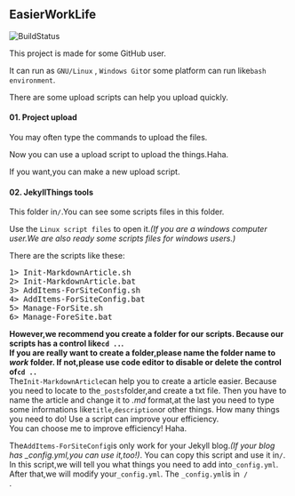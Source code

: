 ## EasierWorkLife
![BuildStatus](https://sunbossrs.github.io/assets/icons/isbuilding.png)

This project is made for some GitHub user.  
  
It can run as <code>GNU/Linux</code> , <code>Windows Git</code>or some platform can run like<code>bash environment</code>.  
  
There are some upload scripts can help you upload quickly.  
  
#### 01. Project upload
You may often type the commands to upload the files.  
  
Now you can use a upload script to upload the things.Haha.  
  
If you want,you can make a new upload script.  
  
#### 02. JekyllThings tools
This folder in<code>/</code>.You can see some scripts files in this folder.  
  
Use the <code>Linux script files</code> to open it.*(If you are a windows computer user.We are also ready some scripts files for windows users.)*  
  
There are the scripts like these:
<pre>
1> Init-MarkdownArticle.sh
2> Init-MarkdownArticle.bat
3> AddItems-ForSiteConfig.sh
4> AddItems-ForSiteConfig.bat
5> Manage-ForSite.sh
6> Manage-ForeSite.bat
</pre>
**However,we recommend you create a folder for our scripts. Because our scripts has a control like<code>cd ..</code>.  
If you are really want to create a folder,please name the folder name to *work* folder. If not,please use code editor to disable or delete the control of<code>cd ..</code>**  
The<code>Init-MarkdownArticle</code>can help you to create a article easier. Because you need to locate to the<code>_posts</code>folder,and create a txt file. Then you have to name the article and change it to *.md* format,at the last you need to type some informations like<code>title</code>,<code>description</code>or other things. How many things you need to do! Use a script can improve your efficiency.  
You can choose me to improve efficiency! Haha.  
  
The<code>AddItems-ForSiteConfig</code>is only work for your Jekyll blog.*(If your blog has _config.yml,you can use it,too!)*. You can copy this script and use it in<code>/</code>.  
In this script,we will tell you what things you need to add into<code>_config.yml</code>. After that,we will modify your<code>_config.yml</code>. The <code>_config.yml</code>is in<code> / </code>.

